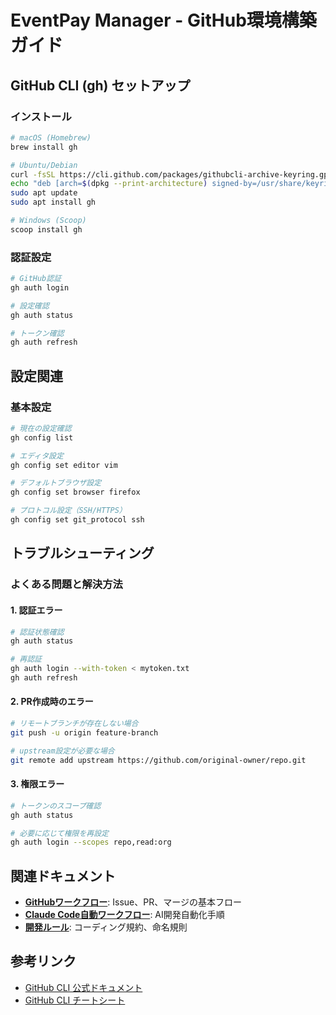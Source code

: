 # EventPay Manager - GitHub環境構築ガイド

## GitHub CLI (gh) セットアップ

### インストール
```bash
# macOS (Homebrew)
brew install gh

# Ubuntu/Debian
curl -fsSL https://cli.github.com/packages/githubcli-archive-keyring.gpg | sudo dd of=/usr/share/keyrings/githubcli-archive-keyring.gpg
echo "deb [arch=$(dpkg --print-architecture) signed-by=/usr/share/keyrings/githubcli-archive-keyring.gpg] https://cli.github.com/packages stable main" | sudo tee /etc/apt/sources.list.d/github-cli.list > /dev/null
sudo apt update
sudo apt install gh

# Windows (Scoop)
scoop install gh
```

### 認証設定
```bash
# GitHub認証
gh auth login

# 設定確認
gh auth status

# トークン確認
gh auth refresh
```

## 設定関連

### 基本設定
```bash
# 現在の設定確認
gh config list

# エディタ設定
gh config set editor vim

# デフォルトブラウザ設定
gh config set browser firefox

# プロトコル設定（SSH/HTTPS）
gh config set git_protocol ssh
```

## トラブルシューティング

### よくある問題と解決方法

#### 1. 認証エラー
```bash
# 認証状態確認
gh auth status

# 再認証
gh auth login --with-token < mytoken.txt
gh auth refresh
```

#### 2. PR作成時のエラー
```bash
# リモートブランチが存在しない場合
git push -u origin feature-branch

# upstream設定が必要な場合
git remote add upstream https://github.com/original-owner/repo.git
```

#### 3. 権限エラー
```bash
# トークンのスコープ確認
gh auth status

# 必要に応じて権限を再設定
gh auth login --scopes repo,read:org
```

## 関連ドキュメント
- **[GitHubワークフロー](github-workflow.md)**: Issue、PR、マージの基本フロー
- **[Claude Code自動ワークフロー](claude-code-workflow.md)**: AI開発自動化手順
- **[開発ルール](development-rules.md)**: コーディング規約、命名規則

## 参考リンク
- [GitHub CLI 公式ドキュメント](https://cli.github.com/manual/)
- [GitHub CLI チートシート](https://github.com/github/gh-cli-cheatsheet)